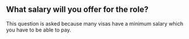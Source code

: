 ## What salary will you offer for the role?
This question is asked because many visas have a minimum salary which you have to be able to pay.

